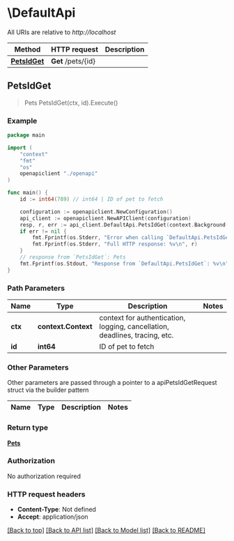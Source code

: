 # \DefaultApi

All URIs are relative to *http://localhost*

Method | HTTP request | Description
------------- | ------------- | -------------
[**PetsIdGet**](DefaultApi.md#PetsIdGet) | **Get** /pets/{id} | 



## PetsIdGet

> Pets PetsIdGet(ctx, id).Execute()





### Example

```go
package main

import (
    "context"
    "fmt"
    "os"
    openapiclient "./openapi"
)

func main() {
    id := int64(789) // int64 | ID of pet to fetch

    configuration := openapiclient.NewConfiguration()
    api_client := openapiclient.NewAPIClient(configuration)
    resp, r, err := api_client.DefaultApi.PetsIdGet(context.Background(), id).Execute()
    if err != nil {
        fmt.Fprintf(os.Stderr, "Error when calling `DefaultApi.PetsIdGet``: %v\n", err)
        fmt.Fprintf(os.Stderr, "Full HTTP response: %v\n", r)
    }
    // response from `PetsIdGet`: Pets
    fmt.Fprintf(os.Stdout, "Response from `DefaultApi.PetsIdGet`: %v\n", resp)
}
```

### Path Parameters


Name | Type | Description  | Notes
------------- | ------------- | ------------- | -------------
**ctx** | **context.Context** | context for authentication, logging, cancellation, deadlines, tracing, etc.
**id** | **int64** | ID of pet to fetch | 

### Other Parameters

Other parameters are passed through a pointer to a apiPetsIdGetRequest struct via the builder pattern


Name | Type | Description  | Notes
------------- | ------------- | ------------- | -------------


### Return type

[**Pets**](Pets.md)

### Authorization

No authorization required

### HTTP request headers

- **Content-Type**: Not defined
- **Accept**: application/json

[[Back to top]](#) [[Back to API list]](../README.md#documentation-for-api-endpoints)
[[Back to Model list]](../README.md#documentation-for-models)
[[Back to README]](../README.md)

